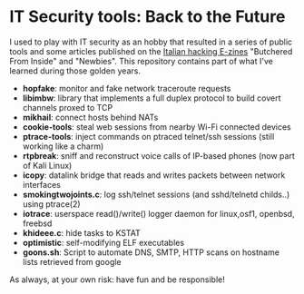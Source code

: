 # **IT Security tools**: Back to the Future

I used to play with IT security as an hobby that resulted in a series of 
public tools and some articles published on the [Italian hacking E-zines](http://www.autistici.org/hacking_e-zines/) "Butchered From Inside" and "Newbies".
This repository contains part of what I've learned during those golden years.

* **hopfake**: monitor and fake network traceroute requests
* **libimbw**: library that implements a full duplex protocol to build covert channels proxed to TCP
* **mikhail**: connect hosts behind NATs
* **cookie-tools**: steal web sessions from nearby Wi-Fi connected devices
* **ptrace-tools**: inject commands on ptraced telnet/ssh sessions (still working like a charm)
* **rtpbreak**: sniff and reconstruct voice calls of IP-based phones (now part of Kali Linux)
* **icopy**: datalink bridge that reads and writes packets between network interfaces
* **smokingtwojoints.c**: log ssh/telnet sessions (and sshd/telnetd childs..) using ptrace(2)
* **iotrace**: userspace read()/write() logger daemon for linux,osf1, openbsd, freebsd
* **khideee.c**: hide tasks to KSTAT
* **optimistic**: self-modifying ELF executables
* **goons.sh**: Script to automate DNS, SMTP, HTTP scans on hostname lists retrieved from google

As always, at your own risk: have fun and be responsible!
